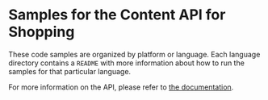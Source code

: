 # Samples for the Content API for Shopping

These code samples are organized by platform or language. Each language
directory contains a `README` with more information about how to run the
samples for that particular language.

For more information on the API, please refer to
[the documentation](https://developers.google.com/shopping-content/).
